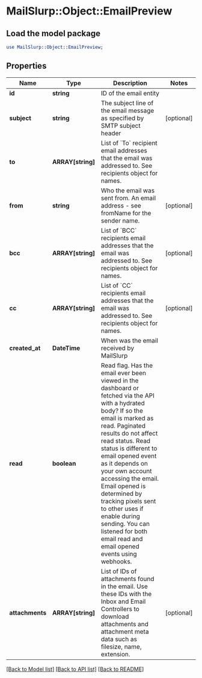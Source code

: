 # MailSlurp::Object::EmailPreview

## Load the model package
```perl
use MailSlurp::Object::EmailPreview;
```

## Properties
Name | Type | Description | Notes
------------ | ------------- | ------------- | -------------
**id** | **string** | ID of the email entity | 
**subject** | **string** | The subject line of the email message as specified by SMTP subject header | [optional] 
**to** | **ARRAY[string]** | List of &#x60;To&#x60; recipient email addresses that the email was addressed to. See recipients object for names. | 
**from** | **string** | Who the email was sent from. An email address - see fromName for the sender name. | [optional] 
**bcc** | **ARRAY[string]** | List of &#x60;BCC&#x60; recipients email addresses that the email was addressed to. See recipients object for names. | [optional] 
**cc** | **ARRAY[string]** | List of &#x60;CC&#x60; recipients email addresses that the email was addressed to. See recipients object for names. | [optional] 
**created_at** | **DateTime** | When was the email received by MailSlurp | 
**read** | **boolean** | Read flag. Has the email ever been viewed in the dashboard or fetched via the API with a hydrated body? If so the email is marked as read. Paginated results do not affect read status. Read status is different to email opened event as it depends on your own account accessing the email. Email opened is determined by tracking pixels sent to other uses if enable during sending. You can listened for both email read and email opened events using webhooks. | 
**attachments** | **ARRAY[string]** | List of IDs of attachments found in the email. Use these IDs with the Inbox and Email Controllers to download attachments and attachment meta data such as filesize, name, extension. | [optional] 

[[Back to Model list]](../README#documentation-for-models) [[Back to API list]](../README#documentation-for-api-endpoints) [[Back to README]](../README)


